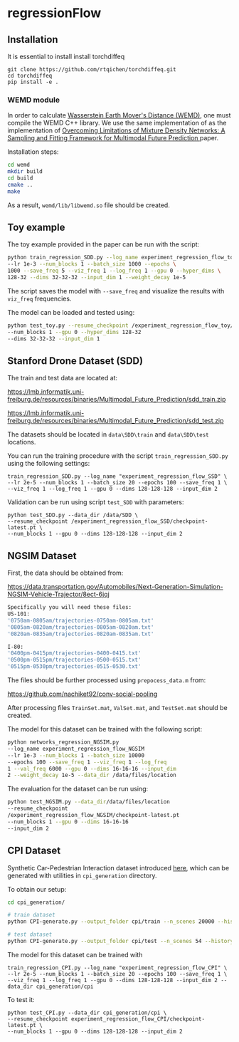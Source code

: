 # regressionFlow

## Installation 

It is essential to install install torchdiffeq
```
git clone https://github.com/rtqichen/torchdiffeq.git
cd torchdiffeq
pip install -e . 
```

### WEMD module

In order to calculate [Wasserstein Earth Mover's Distance (WEMD)](https://en.wikipedia.org/wiki/Wasserstein_metric), 
one must compile the WEMD C++ library. We use the same implementation of as the implementation of [Overcoming Limitations of Mixture Density Networks: A Sampling and Fitting Framework for Multimodal Future Prediction
](https://github.com/lmb-freiburg/Multimodal-Future-Prediction) paper.

Installation steps:

```bash
cd wemd
mkdir build
cd build
cmake ..
make
```

As a result, `wemd/lib/libwemd.so` file should be created.


## Toy example 

The toy example provided in the paper can be run with the script:

```bash
python train_regression_SDD.py --log_name experiment_regression_flow_toy \
--lr 1e-3 --num_blocks 1 --batch_size 1000 --epochs \ 
1000 --save_freq 5 --viz_freq 1 --log_freq 1 --gpu 0 --hyper_dims \
128-32 --dims 32-32-32 --input_dim 1 --weight_decay 1e-5
```

The script saves the model with `--save_freq` and visualize the results with `viz_freq` frequencies.

The model can be loaded and tested using:

```bash
python test_toy.py --resume_checkpoint /experiment_regression_flow_toy/experiment_regression_flow_toy/checkpoint-latest.pt 
--num_blocks 1 --gpu 0 --hyper_dims 128-32 
--dims 32-32-32 --input_dim 1 
```

## Stanford Drone Dataset (SDD) 

The train and test data are located at:

https://lmb.informatik.uni-freiburg.de/resources/binaries/Multimodal_Future_Prediction/sdd_train.zip

https://lmb.informatik.uni-freiburg.de/resources/binaries/Multimodal_Future_Prediction/sdd_test.zip

The datasets should be located in `data\SDD\train` and `data\SDD\test` locations. 

You can run the training procedure with the script `train_regression_SDD.py` using the following settings:

```
train_regression_SDD.py --log_name "experiment_regression_flow_SSD" \
--lr 2e-5 --num_blocks 1 --batch_size 20 --epochs 100 --save_freq 1 \
--viz_freq 1 --log_freq 1 --gpu 0 --dims 128-128-128 --input_dim 2
```

Validation can be run using script `test_SDD` with parameters:

```
python test_SDD.py --data_dir /data/SDD \
--resume_checkpoint /experiment_regression_flow_SSD/checkpoint-latest.pt \
--num_blocks 1 --gpu 0 --dims 128-128-128 --input_dim 2
```

## NGSIM  Dataset

First, the data should be obtained from:

https://data.transportation.gov/Automobiles/Next-Generation-Simulation-NGSIM-Vehicle-Trajector/8ect-6jqj

```bash
Specifically you will need these files:
US-101:
'0750am-0805am/trajectories-0750am-0805am.txt'
'0805am-0820am/trajectories-0805am-0820am.txt'
'0820am-0835am/trajectories-0820am-0835am.txt'

I-80:
'0400pm-0415pm/trajectories-0400-0415.txt'
'0500pm-0515pm/trajectories-0500-0515.txt'
'0515pm-0530pm/trajectories-0515-0530.txt'
```

The files should be further processed using `prepocess_data.m` from:

https://github.com/nachiket92/conv-social-pooling

After processing files `TrainSet.mat`, `ValSet.mat`, and `TestSet.mat` should be created.  

The model for this dataset can be trained with the following script:

```bash
python networks_regression_NGSIM.py 
--log_name experiment_regression_flow_NGSIM
--lr 1e-3 --num_blocks 1 --batch_size 10000
--epochs 100 --save_freq 1 --viz_freq 1 --log_freq
1 --val_freq 6000 --gpu 0 --dims 16-16-16 --input_dim
2 --weight_decay 1e-5 --data_dir /data/files/location
```

The evaluation for the dataset can be run using:

```bash
python test_NGSIM.py --data_dir/data/files/location
--resume_checkpoint
/experiment_regression_flow_NGSIM/checkpoint-latest.pt
--num_blocks 1 --gpu 0 --dims 16-16-16
--input_dim 2
```

## CPI Dataset

Synthetic Car-Pedestrian Interaction dataset introduced [here](https://github.com/lmb-freiburg/Multimodal-Future-Prediction), which can be generated with utilities in `cpi_generation` directory.

To obtain our setup:

```bash
cd cpi_generation/

# train dataset 
python CPI-generate.py --output_folder cpi/train --n_scenes 20000 --history 3 --n_gts 20 --dist 20

# test dataset
python CPI-generate.py --output_folder cpi/test --n_scenes 54 --history 3 --n_gts 1000 --dist 20
```

The model for this dataset can be trained with

```
train_regression_CPI.py --log_name "experiment_regression_flow_CPI" \
--lr 2e-5 --num_blocks 1 --batch_size 20 --epochs 100 --save_freq 1 \
--viz_freq 1 --log_freq 1 --gpu 0 --dims 128-128-128 --input_dim 2 --data_dir cpi_generation/cpi
```

To test it:

```
python test_CPI.py --data_dir cpi_generation/cpi \
--resume_checkpoint experiment_regression_flow_CPI/checkpoint-latest.pt \
--num_blocks 1 --gpu 0 --dims 128-128-128 --input_dim 2
```